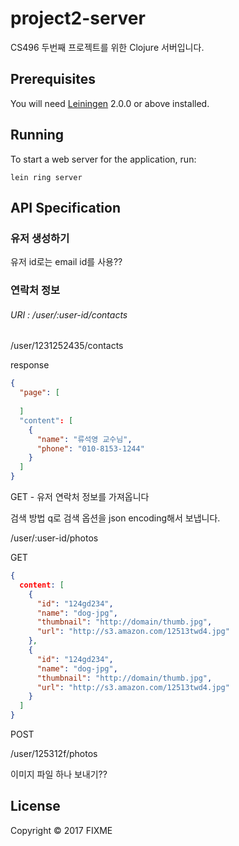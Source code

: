# project2-server

CS496 두번째 프로젝트를 위한 Clojure 서버입니다.

## Prerequisites

You will need [Leiningen][] 2.0.0 or above installed.

[leiningen]: https://github.com/technomancy/leiningen

## Running

To start a web server for the application, run:

    lein ring server

## API Specification

### 유저 생성하기

유저 id로는 email id를 사용??

### 연락처 정보

###### URI : /user/:user-id/contacts

/user/1231252435/contacts

response

```json
{
  "page": [
    
  ]
  "content": [
    {
      "name": "류석영 교수님",
      "phone": "010-8153-1244"
    }
  ]
}
```



GET - 유저 연락처 정보를 가져옵니다

검색 방법
q로 검색 옵션을 json encoding해서 보냅니다.

/user/:user-id/photos

GET

```json
{
  content: [
    {
      "id": "124gd234",
      "name": "dog-jpg",
      "thumbnail": "http://domain/thumb.jpg",
      "url": "http://s3.amazon.com/12513twd4.jpg"
    },
    {
      "id": "124gd234",
      "name": "dog-jpg",
      "thumbnail": "http://domain/thumb.jpg",
      "url": "http://s3.amazon.com/12513twd4.jpg"
    }
  ]
}
```



POST

/user/125312f/photos

이미지 파일 하나 보내기??


## License

Copyright © 2017 FIXME
